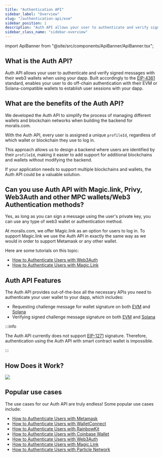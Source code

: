```yaml
---
title: "Authentication API"
sidebar_label: "Overview"
slug: "/authentication-api/evm"
sidebar_position: 1
description: "Auth API allows your user to authenticate and verify signed messages with their web3 wallets when using your dapp."
sidebar_class_name: "sidebar-overview"
---
```


import ApiBanner from "@site/src/components/ApiBanner/ApiBanner.tsx";



## What is the Auth API?

Auth API allows your user to authenticate and verify signed messages with their web3 wallets when using your dapp. Built accordingly to the [EIP-4361](https://eips.ethereum.org/EIPS/eip-4361) standard, enables your user to do off-chain authentication with their EVM or Solana-compatible wallets to establish user sessions with your dapp.

## What are the benefits of the Auth API?

We developed the Auth API to simplify the process of managing different wallets and blockchain networks when building the backend for moralis.com.

With the Auth API, every user is assigned a unique `profileId`, regardless of which wallet or blockchain they use to log in.

This approach allows us to design a backend where users are identified by their `profileId`, making it easier to add support for additional blockchains and wallets without modifying the backend.

If your application needs to support multiple blockchains and wallets, the Auth API could be a valuable solution.

## Can you use Auth API with Magic.link, Privy, Web3Auth and other MPC wallets/Web3 Authentication methods?

Yes, as long as you can sign a message using the user's private key, you can use any type of web3 wallet or authentication method.

At moralis.com, we offer Magic.link as an option for users to log in. To support Magic.link we use the Auth API in exactly the same way as we would in order to support Metamask or any other wallet.

Here are some tutorials on this topic:

<ul>
  <li><a href="/authentication-api/evm/how-to-sign-in-with-web3authio">How to Authenticate Users with Web3Auth</a></li>
  <li><a href="/authentication-api/evm/how-to-sign-in-with-magiclink">How to Authenticate Users with Magic.Link</a></li>
</ul>

## Auth API Features

The Auth API provides out-of-the-box all the necessary APIs you need to authenticate your user wallet to your dapp, which includes:

- Requesting challenge message for wallet signature on both [EVM](/authentication-api/evm/reference/request-challenge-evm) and [Solana](/authentication-api/solana/reference/request-challenge-solana)
- Verifying signed challenge message signature on both [EVM](https://swagger.moralis.io/auth/#/Challenge/verifyChallengeEvm) and [Solana](https://swagger.moralis.io/auth/#/Challenge/verifyChallengeSolana)

:::info

The Auth API currently does not support [EIP-1271](https://eips.ethereum.org/EIPS/eip-1271) signature. Therefore, authentication using the Auth API with smart contract wallet is impossible.

:::

## How Does it Work?

![](/img/content/bcd1597-image.webp)

## Popular use cases

The use cases for our Auth API are truly endless! Some popular use cases include:

<ul>
  <li><a href="/authentication-api/evm/how-to-sign-in-with-metamask">How to Authenticate Users with Metamask</a></li>
  <li><a href="/authentication-api/evm/how-to-sign-in-with-walletconnect">How to Authenticate Users with WalletConnect</a></li>
  <li><a href="/authentication-api/evm/how-to-sign-in-with-rainbowkit">How to Authenticate Users with RainbowKit</a></li>
  <li><a href="/authentication-api/evm/how-to-sign-in-with-coinbase-wallet">How to Authenticate Users with Coinbase Wallet</a></li>
  <li><a href="/authentication-api/evm/how-to-sign-in-with-web3authio">How to Authenticate Users with Web3Auth</a></li>
  <li><a href="/authentication-api/evm/how-to-sign-in-with-magiclink">How to Authenticate Users with Magic.Link</a></li>
  <li><a href="/authentication-api/evm/how-to-sign-in-with-particle">How to Authenticate Users with Particle Network</a></li>
</ul>
